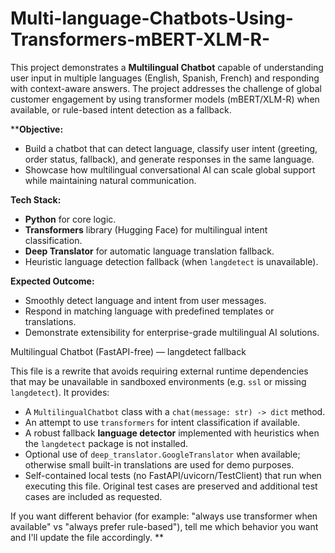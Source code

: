 # Multi-language-Chatbots-Using-Transformers-mBERT-XLM-R-
This project demonstrates a **Multilingual Chatbot** capable of understanding user input in multiple languages (English, Spanish, French) and responding with context-aware answers. The project addresses the challenge of global customer engagement by using transformer models (mBERT/XLM-R) when available, or rule-based intent detection as a fallback.

****Objective:**
- Build a chatbot that can detect language, classify user intent (greeting, order status, fallback), and generate responses in the same language.
- Showcase how multilingual conversational AI can scale global support while maintaining natural communication.

**Tech Stack:**
- **Python** for core logic.
- **Transformers** library (Hugging Face) for multilingual intent classification.
- **Deep Translator** for automatic language translation fallback.
- Heuristic language detection fallback (when `langdetect` is unavailable).

**Expected Outcome:**
- Smoothly detect language and intent from user messages.
- Respond in matching language with predefined templates or translations.
- Demonstrate extensibility for enterprise-grade multilingual AI solutions.


Multilingual Chatbot (FastAPI-free) — langdetect fallback

This file is a rewrite that avoids requiring external runtime dependencies
that may be unavailable in sandboxed environments (e.g. `ssl` or missing
`langdetect`). It provides:
 - A `MultilingualChatbot` class with a `chat(message: str) -> dict` method.
 - An attempt to use `transformers` for intent classification if available.
 - A robust fallback **language detector** implemented with heuristics when
   the `langdetect` package is not installed.
 - Optional use of `deep_translator.GoogleTranslator` when available; otherwise
   small built-in translations are used for demo purposes.
 - Self-contained local tests (no FastAPI/uvicorn/TestClient) that run when
   executing this file. Original test cases are preserved and additional
   test cases are included as requested.

If you want different behavior (for example: "always use transformer when
available" vs "always prefer rule-based"), tell me which behavior you want
and I'll update the file accordingly.
**
